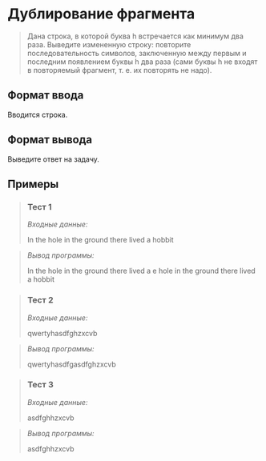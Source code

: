 # Дублирование фрагмента

>Дана строка, в которой буква h встречается как минимум два раза. Выведите измененную строку: повторите последовательность символов, заключенную между первым и последним появлением буквы h два раза (сами буквы h не входят в повторяемый фрагмент, т. е. их повторять не надо).
## Формат ввода

 Вводится строка.

## Формат вывода

 Выведите ответ на задачу.

 ## Примеры
>
>### **Тест 1**
>
>*Входные данные:*
>
>
>  In the hole in the ground there lived a hobbit

>*Вывод программы:*
>
>In the hole in the ground there lived a e hole in the ground there lived a hobbit



>### Тест 2
>
>*Входные данные:*
>
>qwertyhasdfghzxcvb

>*Вывод программы:*
>
>qwertyhasdfgasdfghzxcvb



>### Тест 3
>
>*Входные данные:*
>
>asdfghhzxcvb

>*Вывод программы:*
> 
> asdfghhzxcvb

